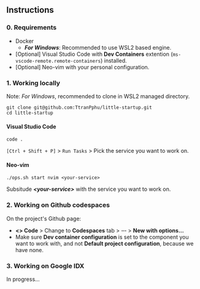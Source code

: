 ## Instructions

### 0. Requirements

- Docker
  - **_For Windows_**: Recommended to use WSL2 based engine.
- [Optional] Visual Studio Code with **Dev Containers** extention
  (`ms-vscode-remote.remote-containers`) installed.
- [Optional] Neo-vim with your personal configuration.

### 1. Working locally

Note: _For Windows_, recommended to clone in WSL2 managed directory.

```shell
git clone git@github.com:TtranPphu/little-startup.git
cd little-startup
```

#### Visual Studio Code

```shell
code .
```

`[Ctrl + Shift + P]` > `Run Tasks` > Pick the service you want to work on.

#### Neo-vim

```shell
./ops.sh start nvim <your-service>
```

Subsitude **_\<your-service\>_** with the service you want to work on.

### 2. Working on Github codespaces

On the project's Github page:

- **<> Code** > Change to **Codespaces** tab > **⋯** > **New with options...**
- Make sure **Dev container configuration** is set to the component you want to work with,
  and not **Default project configuration**, because we have none.

### 3. Working on Google IDX

In progress...
